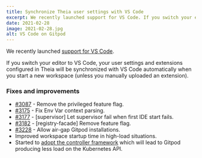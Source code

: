 ```yaml
---
title: Synchronize Theia user settings with VS Code
excerpt: We recently launched support for VS Code. If you switch your editor to VS Code, your user settings and extensions configured in Theia will be synchronized with VS Code automatically when you start a new workspace (unless you manually uploaded an extension).
date: 2021-02-28
image: 2021-02-28.jpg
alt: VS Code on Gitpod
---
```


<script>
  import Contributors from "$lib/components/changelog/contributors.svelte";
</script>

We recently launched [support for VS Code](/blog/root-docker-and-vscode#vs-code).

If you switch your editor to VS Code, your user settings and extensions configured in Theia will be synchronized with VS Code automatically when you start a new workspace (unless you manually uploaded an extension).

### Fixes and improvements

-   [#3087](https://github.com/gitpod-io/gitpod/pull/3087) - Remove the privileged feature flag.
-   [#3175](https://github.com/gitpod-io/gitpod/pull/3175) - Fix Env Var context parsing.
-   [#3177](https://github.com/gitpod-io/gitpod/pull/3177) - [supervisor] Let supervisor fail when first IDE start fails.
-   [#3182](https://github.com/gitpod-io/gitpod/pull/3182) - [registry-facade] Remove feature flag.
-   [#3228](https://github.com/gitpod-io/gitpod/pull/3228) - Allow air-gap Gitpod installations.
-   Improved workspace startup time in high-load situations.
-   Started to [adopt the controller framework](https://kubernetes.io/docs/concepts/architecture/controller/) which will lead to Gitpod producing less load on the Kubernetes API.

<p><Contributors usernames="akosyakov,svenefftinge,csweichel,AlexTugarev,corneliusludmann,geropl,aledbf" /></p>
